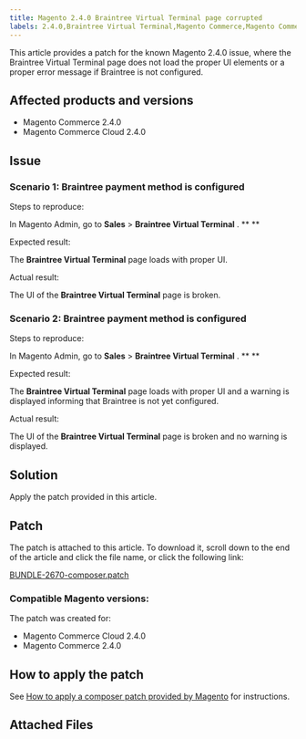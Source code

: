 ```yaml
---
title: Magento 2.4.0 Braintree Virtual Terminal page corrupted
labels: 2.4.0,Braintree Virtual Terminal,Magento Commerce,Magento Commerce Cloud,known issues,patch,troubleshooting
---
```


This article provides a patch for the known Magento 2.4.0 issue, where the Braintree Virtual Terminal page does not load the proper UI elements or a proper error message if Braintree is not configured.

## Affected products and versions

* Magento Commerce 2.4.0
* Magento Commerce Cloud 2.4.0

## Issue

### Scenario 1: Braintree payment method is configured

 <span class="wysiwyg-underline">Steps to reproduce:</span>

In Magento Admin, go to **Sales** > **Braintree Virtual Terminal** . ** **

 <span class="wysiwyg-underline">Expected result:</span>

The **Braintree Virtual Terminal** page loads with proper UI.

 <span class="wysiwyg-underline">Actual result:</span>

The UI of the **Braintree Virtual Terminal** page is broken.

### Scenario 2: Braintree payment method is configured

 <span class="wysiwyg-underline">Steps to reproduce:</span>

In Magento Admin, go to **Sales** > **Braintree Virtual Terminal** . ** **

 <span class="wysiwyg-underline">Expected result:</span>

The **Braintree Virtual Terminal** page loads with proper UI and a warning is displayed informing that Braintree is not yet configured.

 <span class="wysiwyg-underline">Actual result:</span>

The UI of the **Braintree Virtual Terminal** page is broken and no warning is displayed.

## Solution

Apply the patch provided in this article.

## Patch

The patch is attached to this article. To download it, scroll down to the end of the article and click the file name, or click the following link:

 [BUNDLE-2670-composer.patch](assets/BUNDLE-2670-composer.patch.zip)

### Compatible Magento versions:

The patch was created for:

* Magento Commerce Cloud 2.4.0
* Magento Commerce 2.4.0

## How to apply the patch

See [How to apply a composer patch provided by Magento](https://support.magento.com/hc/en-us/articles/360028367731) for instructions.

## Attached Files
